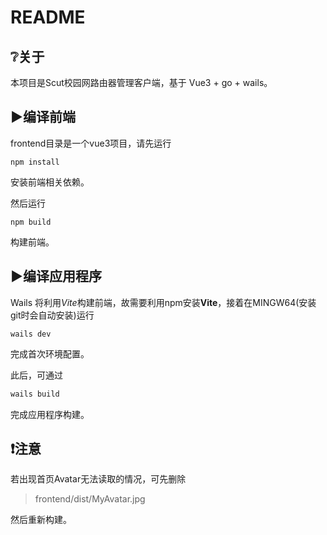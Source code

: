 # README

## ❔关于

本项目是Scut校园网路由器管理客户端，基于 Vue3 + go + wails。

## ▶编译前端

frontend目录是一个vue3项目，请先运行

```
npm install
```

安装前端相关依赖。

然后运行

```
npm build
```

构建前端。

## ▶编译应用程序

Wails 将利用*Vite*构建前端，故需要利用npm安装**Vite**，接着在MINGW64(安装git时会自动安装)运行

```shell
wails dev
```

完成首次环境配置。

此后，可通过

```sh
wails build
```

完成应用程序构建。

## ❗注意

若出现首页Avatar无法读取的情况，可先删除

> frontend/dist/MyAvatar.jpg

然后重新构建。
